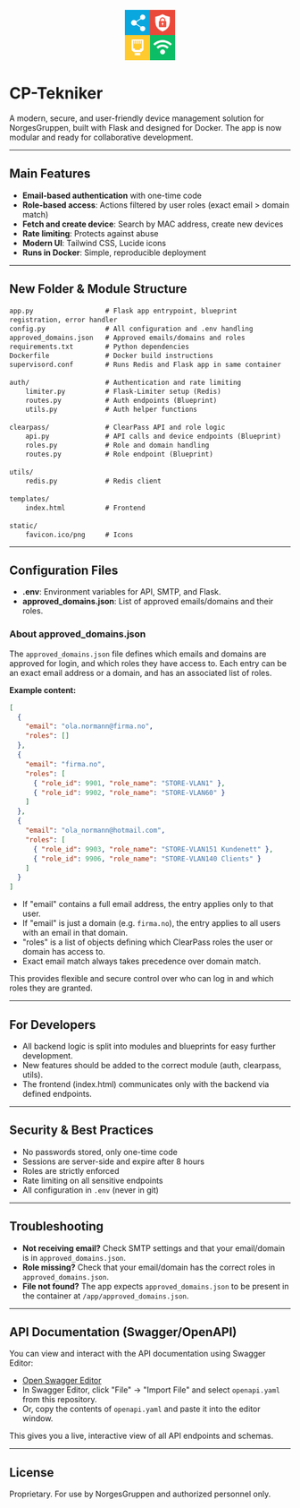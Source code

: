 <p align="center">
  <img src="static/favicon.png" width="90" alt="Logo"/>
</p>

# CP-Tekniker

A modern, secure, and user-friendly device management solution for NorgesGruppen, built with Flask and designed for Docker. The app is now modular and ready for collaborative development.

---

## Main Features

- **Email-based authentication** with one-time code
- **Role-based access**: Actions filtered by user roles (exact email > domain match)
- **Fetch and create device**: Search by MAC address, create new devices
- **Rate limiting**: Protects against abuse
- **Modern UI**: Tailwind CSS, Lucide icons
- **Runs in Docker**: Simple, reproducible deployment

---

## New Folder & Module Structure

```
app.py                  # Flask app entrypoint, blueprint registration, error handler
config.py               # All configuration and .env handling
approved_domains.json   # Approved emails/domains and roles
requirements.txt        # Python dependencies
Dockerfile              # Docker build instructions
supervisord.conf        # Runs Redis and Flask app in same container

auth/                   # Authentication and rate limiting
    limiter.py          # Flask-Limiter setup (Redis)
    routes.py           # Auth endpoints (Blueprint)
    utils.py            # Auth helper functions

clearpass/              # ClearPass API and role logic
    api.py              # API calls and device endpoints (Blueprint)
    roles.py            # Role and domain handling
    routes.py           # Role endpoint (Blueprint)

utils/
    redis.py            # Redis client

templates/
    index.html          # Frontend

static/
    favicon.ico/png     # Icons
```

---

## Configuration Files

- **.env**: Environment variables for API, SMTP, and Flask.
- **approved_domains.json**: List of approved emails/domains and their roles.

### About approved_domains.json

The `approved_domains.json` file defines which emails and domains are approved for login, and which roles they have access to. Each entry can be an exact email address or a domain, and has an associated list of roles.

**Example content:**

```json
[
  {
    "email": "ola.normann@firma.no",
    "roles": []
  },
  {
    "email": "firma.no",
    "roles": [
      { "role_id": 9901, "role_name": "STORE-VLAN1" },
      { "role_id": 9902, "role_name": "STORE-VLAN60" }
    ]
  },
  {
    "email": "ola_normann@hotmail.com",
    "roles": [
      { "role_id": 9903, "role_name": "STORE-VLAN151 Kundenett" },
      { "role_id": 9906, "role_name": "STORE-VLAN140 Clients" }
    ]
  }
]
```

- If "email" contains a full email address, the entry applies only to that user.
- If "email" is just a domain (e.g. `firma.no`), the entry applies to all users with an email in that domain.
- "roles" is a list of objects defining which ClearPass roles the user or domain has access to.
- Exact email match always takes precedence over domain match.

This provides flexible and secure control over who can log in and which roles they are granted.

---

## For Developers

- All backend logic is split into modules and blueprints for easy further development.
- New features should be added to the correct module (auth, clearpass, utils).
- The frontend (index.html) communicates only with the backend via defined endpoints.

---

## Security & Best Practices

- No passwords stored, only one-time code
- Sessions are server-side and expire after 8 hours
- Roles are strictly enforced
- Rate limiting on all sensitive endpoints
- All configuration in `.env` (never in git)

---

## Troubleshooting

- **Not receiving email?** Check SMTP settings and that your email/domain is in `approved_domains.json`.
- **Role missing?** Check that your email/domain has the correct roles in `approved_domains.json`.
- **File not found?** The app expects `approved_domains.json` to be present in the container at `/app/approved_domains.json`.

---

## API Documentation (Swagger/OpenAPI)

You can view and interact with the API documentation using Swagger Editor:

- [Open Swagger Editor](https://editor.swagger.io/)
- In Swagger Editor, click "File" → "Import File" and select `openapi.yaml` from this repository.
- Or, copy the contents of `openapi.yaml` and paste it into the editor window.

This gives you a live, interactive view of all API endpoints and schemas.

---

## License

Proprietary. For use by NorgesGruppen and authorized personnel only.
